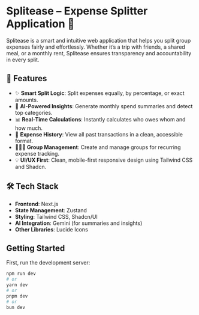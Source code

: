 # Splitease – Expense Splitter Application 💸

Splitease is a smart and intuitive web application that helps you split group expenses fairly and effortlessly. Whether it’s a trip with friends, a shared meal, or a monthly rent, Splitease ensures transparency and accountability in every split.

## 🚀 Features

- ✨ **Smart Split Logic**: Split expenses equally, by percentage, or exact amounts.
- 🧠 **AI-Powered Insights**: Generate monthly spend summaries and detect top categories.
- 📊 **Real-Time Calculations**: Instantly calculates who owes whom and how much.
- 🧾 **Expense History**: View all past transactions in a clean, accessible format.
- 🧑‍🤝‍🧑 **Group Management**: Create and manage groups for recurring expense tracking.
- 💡 **UI/UX First**: Clean, mobile-first responsive design using Tailwind CSS and Shadcn.

## 🛠️ Tech Stack

- **Frontend**: Next.js
- **State Management**: Zustand
- **Styling**: Tailwind CSS, Shadcn/UI
- **AI Integration**: Gemini (for summaries and insights)
- **Other Libraries**: Lucide Icons

## Getting Started

First, run the development server:

```bash
npm run dev
# or
yarn dev
# or
pnpm dev
# or
bun dev
```